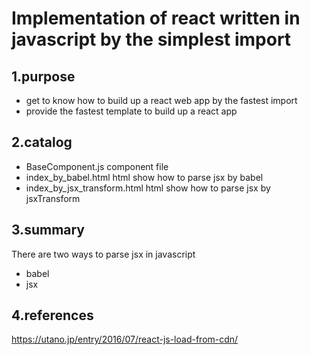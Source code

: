 # Implementation of react written in javascript by the simplest import

## 1.purpose

 - get to know how to build up a react web app by the fastest import
 - provide the fastest template to build up a react app

## 2.catalog

 - BaseComponent.js
  component file
 - index_by_babel.html
   html show how to parse jsx by babel
 - index_by_jsx_transform.html
  html show how to parse jsx by jsxTransform
 
## 3.summary
  There are two ways to parse jsx in javascript
  - babel
  - jsx

## 4.references
https://utano.jp/entry/2016/07/react-js-load-from-cdn/